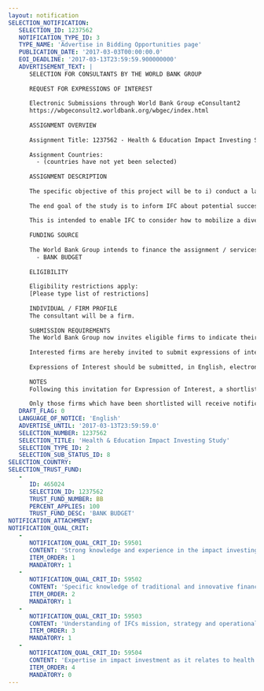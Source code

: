 ```yaml
---
layout: notification
SELECTION_NOTIFICATION: 
   SELECTION_ID: 1237562
   NOTIFICATION_TYPE_ID: 3
   TYPE_NAME: 'Advertise in Bidding Opportunities page'
   PUBLICATION_DATE: '2017-03-03T00:00:00.0'
   EOI_DEADLINE: '2017-03-13T23:59:59.900000000'
   ADVERTISEMENT_TEXT: |
      SELECTION FOR CONSULTANTS BY THE WORLD BANK GROUP
      
      REQUEST FOR EXPRESSIONS OF INTEREST
      
      Electronic Submissions through World Bank Group eConsultant2
      https://wbgeconsult2.worldbank.org/wbgec/index.html
      
      ASSIGNMENT OVERVIEW
      
      Assignment Title: 1237562 - Health & Education Impact Investing Study
      
      Assignment Countries:
        - (countries have not yet been selected)
      
      ASSIGNMENT DESCRIPTION
      
      The specific objective of this project will be to i) conduct a landscape mapping of the impact investment ecosystem in health and education, ii) propose potential products and vehicles that would enable IFC to address the current gaps and mobilize financing through an impact investing platform, and iii) identify opportunities for IFC to play a catalytic role in the impact investing field for H&E enterprises. 
      
      The end goal of the study is to inform IFC about potential successful private investment models that can address the financing challenges that private H&E enterprises face. 
      
      This is intended to enable IFC to consider how to mobilize a diversified set of investors or grant funders to provide patient capital, blended finance products, advisory support, capacity building and other services to a wide range of investment opportunities that serve the Base of the Pyramid (BoP) and would not otherwise happen due to prevailing market return expectations.
      
      FUNDING SOURCE
      
      The World Bank Group intends to finance the assignment / services described below under the following:
        - BANK BUDGET
      
      ELIGIBILITY
      
      Eligibility restrictions apply:
      [Please type list of restrictions]
      
      INDIVIDUAL / FIRM PROFILE
      The consultant will be a firm. 
      
      SUBMISSION REQUIREMENTS
      The World Bank Group now invites eligible firms to indicate their interest in providing the services.  Interested firms must provide information indicating that they are qualified to perform the services (brochures, description of similar assignments, experience in similar conditions, availability of appropriate skills among staff, etc. for firms; CV and cover letter for individuals).  Please note that the total size of all attachments should be less than 5MB.  Consultants may associate to enhance their qualifications.
      
      Interested firms are hereby invited to submit expressions of interest.
      
      Expressions of Interest should be submitted, in English, electronically through World Bank Group eConsultant2 (https://wbgeconsult2.worldbank.org/wbgec/index.html)
      
      NOTES
      Following this invitation for Expression of Interest, a shortlist of qualified firms will be formally invited to submit proposals. Shortlisting and selection will be subject to the availability of funding.
      
      Only those firms which have been shortlisted will receive notification. No debrief will be provided to firms which have not been shortlisted.
   DRAFT_FLAG: 0
   LANGUAGE_OF_NOTICE: 'English'
   ADVERTISE_UNTIL: '2017-03-13T23:59:59.0'
   SELECTION_NUMBER: 1237562
   SELECTION_TITLE: 'Health & Education Impact Investing Study'
   SELECTION_TYPE_ID: 2
   SELECTION_SUB_STATUS_ID: 8
SELECTION_COUNTRY: 
SELECTION_TRUST_FUND: 
   - 
      ID: 465024
      SELECTION_ID: 1237562
      TRUST_FUND_NUMBER: BB
      PERCENT_APPLIES: 100
      TRUST_FUND_DESC: 'BANK BUDGET'
NOTIFICATION_ATTACHMENT: 
NOTIFICATION_QUAL_CRIT: 
   - 
      NOTIFICATION_QUAL_CRIT_ID: 59501
      CONTENT: 'Strong knowledge and experience in the impact investing space, and extensive network of impact investors and related thought-leaders.'
      ITEM_ORDER: 1
      MANDATORY: 1
   - 
      NOTIFICATION_QUAL_CRIT_ID: 59502
      CONTENT: 'Specific knowledge of traditional and innovative financial instruments, and of allocation of risks among different types of investors'
      ITEM_ORDER: 2
      MANDATORY: 1
   - 
      NOTIFICATION_QUAL_CRIT_ID: 59503
      CONTENT: 'Understanding of IFCs mission, strategy and operational model'
      ITEM_ORDER: 3
      MANDATORY: 1
   - 
      NOTIFICATION_QUAL_CRIT_ID: 59504
      CONTENT: 'Expertise in impact investment as it relates to health and education in emerging and low income countries is preferred'
      ITEM_ORDER: 4
      MANDATORY: 0
---
```

